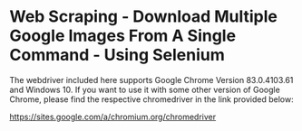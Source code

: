 # Web Scraping - Download Multiple Google Images From A Single Command - Using Selenium

The webdriver included here supports Google Chrome Version 83.0.4103.61 and Windows 10. If you want to use it with some other version of Google Chrome, please find the respective chromedriver in the link provided below:

https://sites.google.com/a/chromium.org/chromedriver
